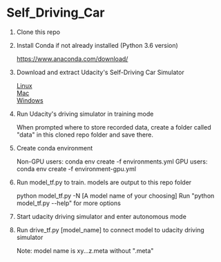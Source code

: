 # Self_Driving_Car

1. Clone this repo
2. Install Conda if not already installed (Python 3.6 version)

   https://www.anaconda.com/download/
3. Download and extract Udacity's Self-Driving Car Simulator

   [Linux](https://d17h27t6h515a5.cloudfront.net/topher/2017/February/58983558_beta-simulator-linux/beta-simulator-linux.zip)  
[Mac](https://d17h27t6h515a5.cloudfront.net/topher/2017/February/58983385_beta-simulator-mac/beta-simulator-mac.zip)  
[Windows](https://d17h27t6h515a5.cloudfront.net/topher/2017/February/58983318_beta-simulator-windows/beta-simulator-windows.zip)  
4. Run Udacity's driving simulator in training mode

   When prompted where to store recorded data, create a folder called "data" in this cloned repo folder and save there.
5. Create conda environment

   Non-GPU users: conda env create -f environments.yml
   GPU users: conda env create -f environment-gpu.yml
6. Run model_tf.py to train. models are output to this repo folder

   python model_tf.py -N [A model name of your choosing]
   Run "python model_tf.py --help" for more options
7. Start udacity driving simulator and enter autonomous mode
8. Run drive_tf.py [model_name] to connect model to udacity driving simulator

   Note: model name is xy...z.meta without ".meta"

